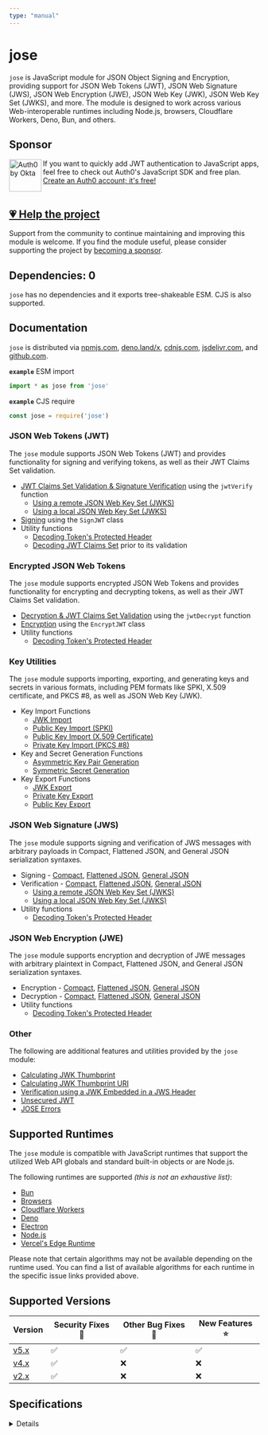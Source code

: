 ```yaml
---
type: "manual"
---
```


# jose

`jose` is JavaScript module for JSON Object Signing and Encryption, providing support for JSON Web Tokens (JWT), JSON Web Signature (JWS), JSON Web Encryption (JWE), JSON Web Key (JWK), JSON Web Key Set (JWKS), and more. The module is designed to work across various Web-interoperable runtimes including Node.js, browsers, Cloudflare Workers, Deno, Bun, and others.

## Sponsor

<picture>
  <source media="(prefers-color-scheme: dark)" srcset="https://raw.githubusercontent.com/panva/jose/HEAD/sponsor/Auth0byOkta_dark.png">
  <source media="(prefers-color-scheme: light)" srcset="https://raw.githubusercontent.com/panva/jose/HEAD/sponsor/Auth0byOkta_light.png">
  <img height="65" align="left" alt="Auth0 by Okta" src="https://raw.githubusercontent.com/panva/jose/HEAD/sponsor/Auth0byOkta_light.png">
</picture>

If you want to quickly add JWT authentication to JavaScript apps, feel free to check out Auth0's JavaScript SDK and free plan. [Create an Auth0 account; it's free!][sponsor-auth0]<br><br>

## [💗 Help the project](https://github.com/sponsors/panva)

Support from the community to continue maintaining and improving this module is welcome. If you find the module useful, please consider supporting the project by [becoming a sponsor](https://github.com/sponsors/panva).

## Dependencies: 0

`jose` has no dependencies and it exports tree-shakeable ESM. CJS is also supported.

## Documentation

`jose` is distributed via [npmjs.com](https://www.npmjs.com/package/jose), [deno.land/x](https://deno.land/x/jose), [cdnjs.com](https://cdnjs.com/libraries/jose), [jsdelivr.com](https://www.jsdelivr.com/package/npm/jose), and [github.com](https://github.com/panva/jose).

**`example`** ESM import

```js
import * as jose from 'jose'
```

**`example`** CJS require

```js
const jose = require('jose')
```

### JSON Web Tokens (JWT)

The `jose` module supports JSON Web Tokens (JWT) and provides functionality for signing and verifying tokens, as well as their JWT Claims Set validation.

- [JWT Claims Set Validation & Signature Verification](docs/jwt/verify/functions/jwtVerify.md) using the `jwtVerify` function
  - [Using a remote JSON Web Key Set (JWKS)](docs/jwks/remote/functions/createRemoteJWKSet.md)
  - [Using a local JSON Web Key Set (JWKS)](docs/jwks/local/functions/createLocalJWKSet.md)
- [Signing](docs/jwt/sign/classes/SignJWT.md) using the `SignJWT` class
- Utility functions
  - [Decoding Token's Protected Header](docs/util/decode_protected_header/functions/decodeProtectedHeader.md)
  - [Decoding JWT Claims Set](docs/util/decode_jwt/functions/decodeJwt.md) prior to its validation

### Encrypted JSON Web Tokens

The `jose` module supports encrypted JSON Web Tokens and provides functionality for encrypting and decrypting tokens, as well as their JWT Claims Set validation.

- [Decryption & JWT Claims Set Validation](docs/jwt/decrypt/functions/jwtDecrypt.md) using the `jwtDecrypt` function
- [Encryption](docs/jwt/encrypt/classes/EncryptJWT.md) using the `EncryptJWT` class
- Utility functions
  - [Decoding Token's Protected Header](docs/util/decode_protected_header/functions/decodeProtectedHeader.md)

### Key Utilities

The `jose` module supports importing, exporting, and generating keys and secrets in various formats, including PEM formats like SPKI, X.509 certificate, and PKCS #8, as well as JSON Web Key (JWK).

- Key Import Functions
  - [JWK Import](docs/key/import/functions/importJWK.md)
  - [Public Key Import (SPKI)](docs/key/import/functions/importSPKI.md)
  - [Public Key Import (X.509 Certificate)](docs/key/import/functions/importX509.md)
  - [Private Key Import (PKCS #8)](docs/key/import/functions/importPKCS8.md)
- Key and Secret Generation Functions
  - [Asymmetric Key Pair Generation](docs/key/generate_key_pair/functions/generateKeyPair.md)
  - [Symmetric Secret Generation](docs/key/generate_secret/functions/generateSecret.md)
- Key Export Functions
  - [JWK Export](docs/key/export/functions/exportJWK.md)
  - [Private Key Export](docs/key/export/functions/exportPKCS8.md)
  - [Public Key Export](docs/key/export/functions/exportSPKI.md)

### JSON Web Signature (JWS)

The `jose` module supports signing and verification of JWS messages with arbitrary payloads in Compact, Flattened JSON, and General JSON serialization syntaxes.

- Signing - [Compact](docs/jws/compact/sign/classes/CompactSign.md), [Flattened JSON](docs/jws/flattened/sign/classes/FlattenedSign.md), [General JSON](docs/jws/general/sign/classes/GeneralSign.md)
- Verification - [Compact](docs/jws/compact/verify/functions/compactVerify.md), [Flattened JSON](docs/jws/flattened/verify/functions/flattenedVerify.md), [General JSON](docs/jws/general/verify/functions/generalVerify.md)
  - [Using a remote JSON Web Key Set (JWKS)](docs/jwks/remote/functions/createRemoteJWKSet.md)
  - [Using a local JSON Web Key Set (JWKS)](docs/jwks/local/functions/createLocalJWKSet.md)
- Utility functions
  - [Decoding Token's Protected Header](docs/util/decode_protected_header/functions/decodeProtectedHeader.md)

### JSON Web Encryption (JWE)

The `jose` module supports encryption and decryption of JWE messages with arbitrary plaintext in Compact, Flattened JSON, and General JSON serialization syntaxes.

- Encryption - [Compact](docs/jwe/compact/encrypt/classes/CompactEncrypt.md), [Flattened JSON](docs/jwe/flattened/encrypt/classes/FlattenedEncrypt.md), [General JSON](docs/jwe/general/encrypt/classes/GeneralEncrypt.md)
- Decryption - [Compact](docs/jwe/compact/decrypt/functions/compactDecrypt.md), [Flattened JSON](docs/jwe/flattened/decrypt/functions/flattenedDecrypt.md), [General JSON](docs/jwe/general/decrypt/functions/generalDecrypt.md)
- Utility functions
  - [Decoding Token's Protected Header](docs/util/decode_protected_header/functions/decodeProtectedHeader.md)

### Other

The following are additional features and utilities provided by the `jose` module:

- [Calculating JWK Thumbprint](docs/jwk/thumbprint/functions/calculateJwkThumbprint.md)
- [Calculating JWK Thumbprint URI](docs/jwk/thumbprint/functions/calculateJwkThumbprintUri.md)
- [Verification using a JWK Embedded in a JWS Header](docs/jwk/embedded/functions/EmbeddedJWK.md)
- [Unsecured JWT](docs/jwt/unsecured/classes/UnsecuredJWT.md)
- [JOSE Errors](docs/util/errors/README.md)

## Supported Runtimes

The `jose` module is compatible with JavaScript runtimes that support the utilized Web API globals and standard built-in objects or are Node.js.

The following runtimes are supported _(this is not an exhaustive list)_:

- [Bun](https://github.com/panva/jose/issues/471)
- [Browsers](https://github.com/panva/jose/issues/263)
- [Cloudflare Workers](https://github.com/panva/jose/issues/265)
- [Deno](https://github.com/panva/jose/issues/266)
- [Electron](https://github.com/panva/jose/issues/264)
- [Node.js](https://github.com/panva/jose/issues/262)
- [Vercel's Edge Runtime](https://github.com/panva/jose/issues/301)

Please note that certain algorithms may not be available depending on the runtime used. You can find a list of available algorithms for each runtime in the specific issue links provided above.

## Supported Versions

| Version                                         | Security Fixes 🔑 | Other Bug Fixes 🐞 | New Features ⭐ |
| ----------------------------------------------- | ----------------- | ------------------ | --------------- |
| [v5.x](https://github.com/panva/jose/tree/v5.x) | ✅                | ✅                 | ✅              |
| [v4.x](https://github.com/panva/jose/tree/v4.x) | ✅                | ❌                 | ❌              |
| [v2.x](https://github.com/panva/jose/tree/v2.x) | ✅                | ❌                 | ❌              |

## Specifications

<details>
<summary>Details</summary>

- JSON Web Signature (JWS) - [RFC7515](https://www.rfc-editor.org/rfc/rfc7515)
- JSON Web Encryption (JWE) - [RFC7516](https://www.rfc-editor.org/rfc/rfc7516)
- JSON Web Key (JWK) - [RFC7517](https://www.rfc-editor.org/rfc/rfc7517)
- JSON Web Algorithms (JWA) - [RFC7518](https://www.rfc-editor.org/rfc/rfc7518)
- JSON Web Token (JWT) - [RFC7519](https://www.rfc-editor.org/rfc/rfc7519)
- JSON Web Key Thumbprint - [RFC7638](https://www.rfc-editor.org/rfc/rfc7638)
- JSON Web Key Thumbprint URI - [RFC9278](https://www.rfc-editor.org/rfc/rfc9278)
- JWS Unencoded Payload Option - [RFC7797](https://www.rfc-editor.org/rfc/rfc7797)
- CFRG Elliptic Curve ECDH and Signatures - [RFC8037](https://www.rfc-editor.org/rfc/rfc8037)
- secp256k1 EC Key curve support - [RFC8812](https://www.rfc-editor.org/rfc/rfc8812)

The algorithm implementations in `jose` have been tested using test vectors from their respective specifications as well as [RFC7520](https://www.rfc-editor.org/rfc/rfc7520).

</details>

[sponsor-auth0]: https://a0.to/signup/panva
